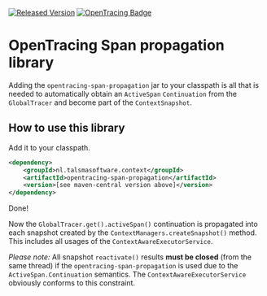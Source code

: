 [![Released Version][maven-img]][maven] 
[![OpenTracing Badge][opentracing-img]][opentracing]

# OpenTracing Span propagation library

Adding the `opentracing-span-propagation` jar to your classpath
is all that is needed to automatically obtain an `ActiveSpan` `Continuation`
from the `GlobalTracer` and become part of the `ContextSnapshot`.

## How to use this library

Add it to your classpath. 
```xml
<dependency>
    <groupId>nl.talsmasoftware.context</groupId>
    <artifactId>opentracing-span-propagation</artifactId>
    <version>[see maven-central version above]</version>
</dependency>
```

Done!

Now the `GlobalTracer.get().activeSpan()` continuation is propagated into each
snapshot created by the `ContextManagers.createSnapshot()` method.
This includes all usages of the `ContextAwareExecutorService`.

_Please note:_ All snapshot `reactivate()` results **must be closed** 
(from the same thread) if the `opentracing-span-propagation` is used due to the
`ActiveSpan.Continuation` semantics.
The `ContextAwareExecutorService` obviously conforms to this constraint.


  [maven-img]: https://img.shields.io/maven-central/v/nl.talsmasoftware.context/opentracing-span-propagation.svg
  [maven]: http://search.maven.org/#search%7Cga%7C1%7Cg%3A%22nl.talsmasoftware.context%22%20AND%20a%3A%22opentracing-span-propagation%22
  [opentracing-img]: https://img.shields.io/badge/OpenTracing-enabled-blue.svg
  [opentracing]: http://opentracing.io
